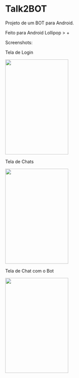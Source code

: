 # Talk2BOT
Projeto de um BOT para Android.

Feito para Android Lollipop > +

Screenshots:

Tela de Login

<img src="https://drive.google.com/uc?export=view&id=0B2gzUJhEdbmBTURYeVlSSThsUHM" width="200px" height="300px"/>

</br>

Tela de Chats

<img src="https://drive.google.com/uc?export=view&id=0B2gzUJhEdbmBRVdoMVppXzc2Vjg" width="200px" height="300px"/>

</br>

Tela de Chat com o Bot

<img src="https://drive.google.com/uc?export=view&id=0B2gzUJhEdbmBYVl3c2JTZ0RDTEE" width="200px" height="300px"/>
